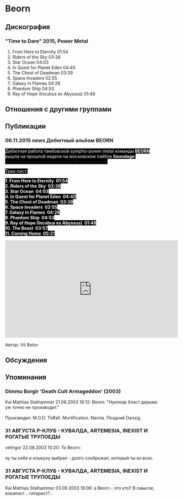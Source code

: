 # Beorn



## Дискография

### "Time to Dare" 2015, Power Metal

1. From Here to Eternity  01:54 
2. Riders of the Sky  03:38
3. Star Ocean  04:03
4. In Quest for Planet Eden  04:40
5. The Chest of Deadman  03:39
6. Space Invaders  02:55
7. Galaxy in Flames  04:26
8. Phantom Ship  04:53
9. Ray of Hope (Incubus ex Abyssus)  01:46 


## Отношения с другими группами


## Публикации

### 06.11.2015 news Дебютный альбом BEORN

<P><FONT style="BACKGROUND-COLOR: #000000" color=#ffffff>Дебютная работа тамбовской sympho-power metal команды<STRONG> BEORN</STRONG> вышла на прошлой неделе на московском лэйбле <STRONG>Soundage</STRONG>: <A href="http://escapemind.ru/goods/BEORN-Time-to-Dare">http://escapemind.ru/goods/BEORN-Time-to-Dare</A></FONT></P>
<P><FONT style="BACKGROUND-COLOR: #000000" color=#ffffff>Трек-лист:</FONT></P>
<P><FONT style="BACKGROUND-COLOR: #000000" color=#ffffff><STRONG>1. From Here to Eternity&nbsp; 01:54 <BR>2. Riders of the Sky&nbsp; 03:38<BR>3. Star Ocean&nbsp; 04:03<BR>4. In Quest for Planet Eden&nbsp; 04:40<BR>5. The Chest of Deadman&nbsp; 03:39<BR>6. Space Invaders&nbsp; 02:55<BR>7. Galaxy in Flames&nbsp; 04:26<BR>8. Phantom Ship&nbsp; 04:53<BR>9. Ray of Hope (Incubus ex Abyssus)&nbsp; 01:46<BR>10. The Beast&nbsp; 03:57<BR>11. Coming Home&nbsp; 05:21</STRONG> </FONT></P>
<P>
<CENTER><IFRAME height=315 src="https://www.youtube.com/embed/kwK_r7rG-to" frameBorder=0 width=560 allowfullscreen></IFRAME>
<P></P></CENTER>
Автор: Vit Belov


## Обсуждения


## Упоминания

### Dimmu Borgir 'Death Cult Armageddon' (2003)

Kai Mathias Stalhammar 21.08.2003 18:12:
Beorn: "Нуклеар бласт дерьма уж точно не производит."<BR><BR>Производит. M.O.D. Tidfall. Mortification. Narnia. Поздний Danzig.

### 31 АВГУСТА Р-КЛУБ - КУВАЛДА, ARTEMESIA, INEXIST И РОГАТЫЕ ТРУПОЕДЫ

velingor 22.08.2003 10:20:
To Beorn:<BR><BR>ну ты себе и клыкуху выбрал - долго сооброжал, который ты из всех.

### 31 АВГУСТА Р-КЛУБ - КУВАЛДА, ARTEMESIA, INEXIST И РОГАТЫЕ ТРУПОЕДЫ

Kai Mathias Stalhammar 03.09.2003 16:06:
а Beorn - это кто? В смысле, вокалист... гитарист?..

